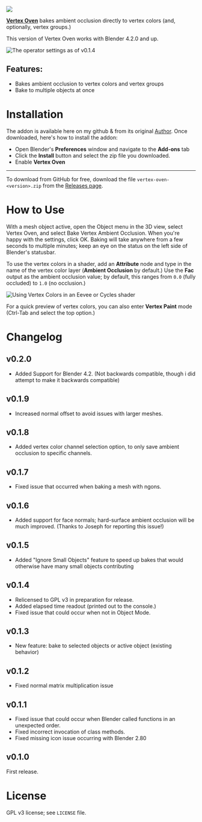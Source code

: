
![](https://raw.githubusercontent.com/ForestKatsch/VertexOven/master/media/featured-image.png)

[**Vertex Oven**](https://blendermarket.com/products/vertex-oven) bakes ambient occlusion directly to vertex colors (and, optionally, vertex groups.)

This version of Vertex Oven works with Blender 4.2.0 and up.

![The operator settings as of v0.1.4](https://raw.githubusercontent.com/ForestKatsch/VertexOven/master/media/operator-settings.png)

## Features:

* Bakes ambient occlusion to vertex colors and vertex groups
* Bake to multiple objects at once

# Installation

The addon is available here on my github & from its original [Author](https://github.com/ForestKatsch/VertexOven).
Once downloaded, here's how to install the addon:

* Open Blender's **Preferences** window and navigate to the **Add-ons** tab
* Click the **Install** button and select the zip file you downloaded.
* Enable **Vertex Oven**

---

To download from GitHub for free, download the file `vertex-oven-<version>.zip` from the [Releases page](https://github.com/13Stewartc/VertexOven/releases).

# How to Use

With a mesh object active, open the Object menu in the 3D view, select Vertex Oven, and select Bake Vertex Ambient Occlusion.
When you're happy with the settings, click OK.
Baking will take anywhere from a few seconds to multiple minutes; keep an eye on the status on the left side of Blender's statusbar.

To use the vertex colors in a shader, add an **Attribute** node and type in the name of the vertex color layer (**Ambient Occlusion** by default.)
Use the **Fac** output as the ambient occlusion value; by default, this ranges from `0.0` (fully occluded) to `1.0` (no occlusion.)

![Using Vertex Colors in an Eevee or Cycles shader](https://raw.githubusercontent.com/ForestKatsch/VertexOven/master/media/attribute-node-shader.png)

For a quick preview of vertex colors, you can also enter **Vertex Paint** mode (Ctrl-Tab and select the top option.)

# Changelog

## v0.2.0

* Added Support for Blender 4.2. (Not backwards compatible, though i did attempt to make it backwards compatible)

## v0.1.9

* Increased normal offset to avoid issues with larger meshes.

## v0.1.8

* Added vertex color channel selection option, to only save ambient occlusion to specific channels.

## v0.1.7

* Fixed issue that occurred when baking a mesh with ngons.

## v0.1.6

* Added support for face normals; hard-surface ambient occlusion will be much improved. (Thanks to Joseph for reporting this issue!)

## v0.1.5

* Added "Ignore Small Objects" feature to speed up bakes that would otherwise have many small objects contributing

## v0.1.4

* Relicensed to GPL v3 in preparation for release.
* Added elapsed time readout (printed out to the console.)
* Fixed issue that could occur when not in Object Mode.

## v0.1.3

* New feature: bake to selected objects or active object (existing behavior)

## v0.1.2

* Fixed normal matrix multiplication issue

## v0.1.1

* Fixed issue that could occur when Blender called functions in an unexpected order.
* Fixed incorrect invocation of class methods.
* Fixed missing icon issue occurring with Blender 2.80

## v0.1.0

First release.

# License

GPL v3 license; see `LICENSE` file.

